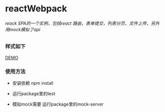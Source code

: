 # reactWebpack
<h6>reack SPA的一个实例，包括react 路由，表单提交，列表分页，文件上传，另外用mock模拟了api</h6>

### 样式如下

<a href="https://wendychaung.github.io/reackWebpack/" target="_blank">DEMO</a>



### 使用方法

*  安装依赖 npm install

*  运行package里的test

*  模拟mock需要 运行package里的mock-server


```

```

